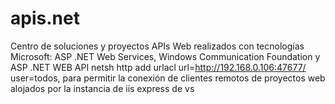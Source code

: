 # apis.net
Centro de soluciones y proyectos APIs Web realizados con tecnologías Microsoft: ASP .NET Web Services, Windows Communication Foundation y ASP .NET WEB API
netsh http add urlacl url=http://192.168.0.106:47677/ user=todos, para permitir la conexión de clientes remotos de proyectos web alojados por la instancia de iis express de vs
